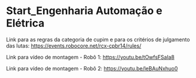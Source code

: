 # Start_Engenharia Automação e Elétrica

Link para as regras da categoria de cupim e para os critérios de julgamento das lutas:
https://events.robocore.net/rcx-cpbr14/rules/

Link para vídeo de montagem - Robô 1:
https://youtu.be/tOwfsFSaIa8

Link para vídeo de montagem - Robô 2:
https://youtu.be/leBAuNxhuo0
